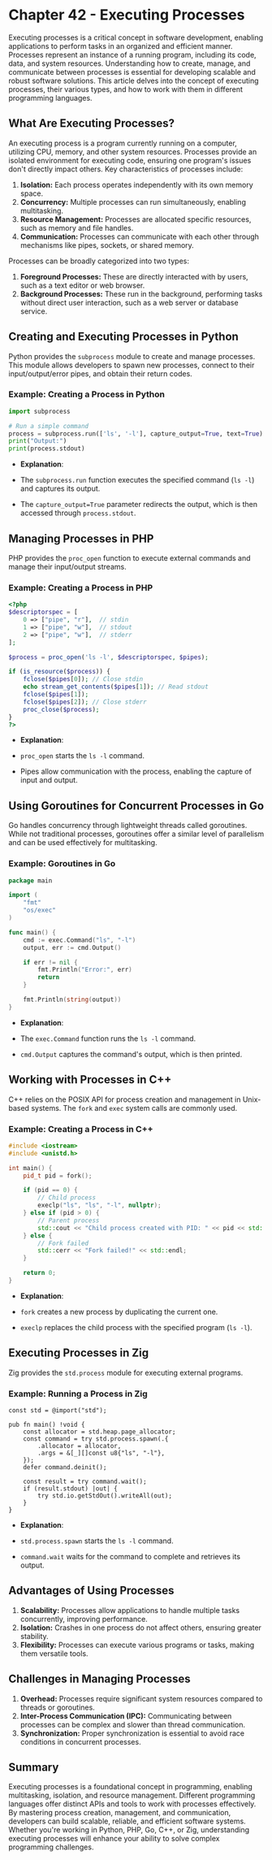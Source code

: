 # Chapter 42 - Executing Processes

Executing processes is a critical concept in software development, enabling applications to perform tasks in an organized and efficient manner. Processes represent an instance of a running program, including its code, data, and system resources. Understanding how to create, manage, and communicate between processes is essential for developing scalable and robust software solutions. This article delves into the concept of executing processes, their various types, and how to work with them in different programming languages.

## What Are Executing Processes?

An executing process is a program currently running on a computer, utilizing CPU, memory, and other system resources. Processes provide an isolated environment for executing code, ensuring one program's issues don't directly impact others. Key characteristics of processes include:

1. **Isolation:** Each process operates independently with its own memory space.
2. **Concurrency:** Multiple processes can run simultaneously, enabling multitasking.
3. **Resource Management:** Processes are allocated specific resources, such as memory and file handles.
4. **Communication:** Processes can communicate with each other through mechanisms like pipes, sockets, or shared memory.

Processes can be broadly categorized into two types:

1. **Foreground Processes:** These are directly interacted with by users, such as a text editor or web browser.
2. **Background Processes:** These run in the background, performing tasks without direct user interaction, such as a web server or database service.

## Creating and Executing Processes in Python

Python provides the `subprocess` module to create and manage processes. This module allows developers to spawn new processes, connect to their input/output/error pipes, and obtain their return codes.

### Example: Creating a Process in Python

```python
import subprocess

# Run a simple command
process = subprocess.run(['ls', '-l'], capture_output=True, text=True)
print("Output:")
print(process.stdout)
```

- **Explanation**:

- The `subprocess.run` function executes the specified command (`ls -l`) and captures its output.
- The `capture_output=True` parameter redirects the output, which is then accessed through `process.stdout`.

## Managing Processes in PHP

PHP provides the `proc_open` function to execute external commands and manage their input/output streams.

### Example: Creating a Process in PHP

```php
<?php
$descriptorspec = [
    0 => ["pipe", "r"],  // stdin
    1 => ["pipe", "w"],  // stdout
    2 => ["pipe", "w"],  // stderr
];

$process = proc_open('ls -l', $descriptorspec, $pipes);

if (is_resource($process)) {
    fclose($pipes[0]); // Close stdin
    echo stream_get_contents($pipes[1]); // Read stdout
    fclose($pipes[1]);
    fclose($pipes[2]); // Close stderr
    proc_close($process);
}
?>
```

- **Explanation**:

- `proc_open` starts the `ls -l` command.
- Pipes allow communication with the process, enabling the capture of input and output.

## Using Goroutines for Concurrent Processes in Go

Go handles concurrency through lightweight threads called goroutines. While not traditional processes, goroutines offer a similar level of parallelism and can be used effectively for multitasking.

### Example: Goroutines in Go

```go
package main

import (
	"fmt"
	"os/exec"
)

func main() {
	cmd := exec.Command("ls", "-l")
	output, err := cmd.Output()

	if err != nil {
		fmt.Println("Error:", err)
		return
	}

	fmt.Println(string(output))
}
```

- **Explanation**:

- The `exec.Command` function runs the `ls -l` command.
- `cmd.Output` captures the command's output, which is then printed.

## Working with Processes in C++

C++ relies on the POSIX API for process creation and management in Unix-based systems. The `fork` and `exec` system calls are commonly used.

### Example: Creating a Process in C++

```cpp
#include <iostream>
#include <unistd.h>

int main() {
    pid_t pid = fork();

    if (pid == 0) {
        // Child process
        execlp("ls", "ls", "-l", nullptr);
    } else if (pid > 0) {
        // Parent process
        std::cout << "Child process created with PID: " << pid << std::endl;
    } else {
        // Fork failed
        std::cerr << "Fork failed!" << std::endl;
    }

    return 0;
}
```

- **Explanation**:

- `fork` creates a new process by duplicating the current one.
- `execlp` replaces the child process with the specified program (`ls -l`).

## Executing Processes in Zig

Zig provides the `std.process` module for executing external programs.

### Example: Running a Process in Zig

```zig
const std = @import("std");

pub fn main() !void {
    const allocator = std.heap.page_allocator;
    const command = try std.process.spawn(.{
        .allocator = allocator,
        .args = &[_][]const u8{"ls", "-l"},
    });
    defer command.deinit();

    const result = try command.wait();
    if (result.stdout) |out| {
        try std.io.getStdOut().writeAll(out);
    }
}
```

- **Explanation**:

- `std.process.spawn` starts the `ls -l` command.
- `command.wait` waits for the command to complete and retrieves its output.

## Advantages of Using Processes

1. **Scalability:** Processes allow applications to handle multiple tasks concurrently, improving performance.
2. **Isolation:** Crashes in one process do not affect others, ensuring greater stability.
3. **Flexibility:** Processes can execute various programs or tasks, making them versatile tools.

## Challenges in Managing Processes

1. **Overhead:** Processes require significant system resources compared to threads or goroutines.
2. **Inter-Process Communication (IPC):** Communicating between processes can be complex and slower than thread communication.
3. **Synchronization:** Proper synchronization is essential to avoid race conditions in concurrent processes.

## Summary

Executing processes is a foundational concept in programming, enabling multitasking, isolation, and resource management. Different programming languages offer distinct APIs and tools to work with processes effectively. By mastering process creation, management, and communication, developers can build scalable, reliable, and efficient software systems. Whether you're working in Python, PHP, Go, C++, or Zig, understanding executing processes will enhance your ability to solve complex programming challenges.